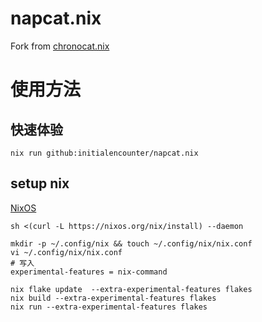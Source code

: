 # napcat.nix

Fork from [chronocat.nix](https://github.com/Anillc/chronocat.nix)

# 使用方法

## 快速体验

```shell
nix run github:initialencounter/napcat.nix
```

## setup nix

[NixOS](https://nixos.org/download/)

```shell
sh <(curl -L https://nixos.org/nix/install) --daemon
```

```shell
mkdir -p ~/.config/nix && touch ~/.config/nix/nix.conf
vi ~/.config/nix/nix.conf
# 写入
experimental-features = nix-command
```

```shell
nix flake update  --extra-experimental-features flakes
nix build --extra-experimental-features flakes
nix run --extra-experimental-features flakes
```
